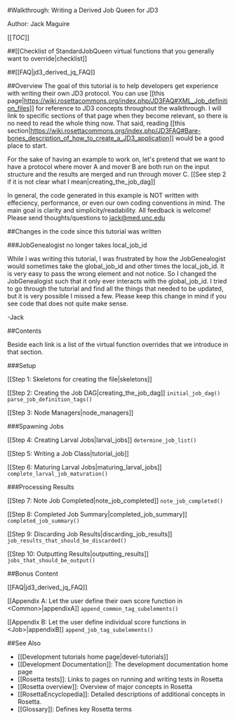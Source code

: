 #Walkthrough: Writing a Derived Job Queen for JD3

Author: Jack Maguire

[[_TOC_]]

##[[Checklist of StandardJobQueen virtual functions that you generally want to override|checklist]]

##[[FAQ|jd3_derived_jq_FAQ]]

##Overview
The goal of this tutorial is to help developers get experience with writing their own JD3 protocol.
You can use [[this page|https://wiki.rosettacommons.org/index.php/JD3FAQ#XML_Job_definition_files]]
for reference to JD3 concepts throughout the walkthrough.
I will link to specific sections of that page when they become relevant,
so there is no need to read the whole thing now.
That said, reading [[this section|https://wiki.rosettacommons.org/index.php/JD3FAQ#Bare-bones_description_of_how_to_create_a_JD3_application]]
would be a good place to start.

For the sake of having an example to work on,
let's pretend that we want to have a protocol where mover A and
mover B are both run on the input structure and the results are merged and run through mover C.
[[See step 2 if it is not clear what I mean|creating_the_job_dag]]

In general, the code generated in this example is NOT written with effeciency, performance, or even our own coding conventions in mind.
The main goal is clarity and simplicity/readability.
All feedback is welcome! Please send thoughts/questions to jack@med.unc.edu

##Changes in the code since this tutorial was written

###JobGenealogist no longer takes local_job_id

While I was writing this tutorial, I was frustrated by how the JobGenealogist
would sometimes take the global_job_id and other times the local_job_id.
It is very easy to pass the wrong element and not notice.
So I changed the JobGenealogist such that it only ever interacts with the global_job_id.
I tried to go through the tutorial and find all the things that needed to be updated,
but it is very possible I missed a few.
Please keep this change in mind if you see code that does not quite make sense.

-Jack

##Contents

Beside each link is a list of the virtual function overrides that we introduce in that section.

###Setup

[[Step 1: Skeletons for creating the file|skeletons]]

[[Step 2: Creating the Job DAG|creating_the_job_dag]]
`initial_job_dag()`
`parse_job_definition_tags()`

[[Step 3: Node Managers|node_managers]]

###Spawning Jobs

[[Step 4: Creating Larval Jobs|larval_jobs]]
`determine_job_list()`

[[Step 5: Writing a Job Class|tutorial_job]]

[[Step 6: Maturing Larval Jobs|maturing_larval_jobs]]
`complete_larval_job_maturation()`

###Processing Results

[[Step 7: Note Job Completed|note_job_completed]]
`note_job_completed()`

[[Step 8: Completed Job Summary|completed_job_summary]]
`completed_job_summary()`

[[Step 9: Discarding Job Results|discarding_job_results]]
`job_results_that_should_be_discarded()`

[[Step 10: Outputting Results|outputting_results]]
`jobs_that_should_be_output()`

##Bonus Content

[[FAQ|jd3_derived_jq_FAQ]]

[[Appendix A: Let the user define their own score function in &lt;Common>|appendixA]]
`append_common_tag_subelements()`

[[Appendix B: Let the user define individual score functions in &lt;Job>|appendixB]]
`append_job_tag_subelements()`

##See Also

* [[Development tutorials home page|devel-tutorials]]
* [[Development Documentation]]: The development documentation home page
* [[Rosetta tests]]: Links to pages on running and writing tests in Rosetta
* [[Rosetta overview]]: Overview of major concepts in Rosetta
* [[RosettaEncyclopedia]]: Detailed descriptions of additional concepts in Rosetta.
* [[Glossary]]: Defines key Rosetta terms
